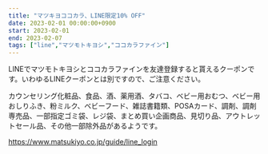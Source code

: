 ```yaml
---
title: "マツキヨココカラ、LINE限定10% OFF"
date: 2023-02-01 00:00:00+0900
start: 2023-02-01
end: 2023-02-07
tags: ["line","マツモトキヨシ","ココカラファイン"]
---
```


LINEでマツモトキヨシとココカラファインを友達登録すると貰えるクーポンです。いわゆるLINEクーポンとは別ですので、ご注意ください。

カウンセリング化粧品、食品、酒、薬用酒、タバコ、ベビー用おむつ、ベビー用おしりふき、粉ミルク、ベビーフード、雑誌書籍類、POSAカード、調剤、調剤専売品、一部指定ゴミ袋、レジ袋、まとめ買い企画商品、見切り品、アウトレットセール品、その他一部除外品があるようです。

https://www.matsukiyo.co.jp/guide/line_login
